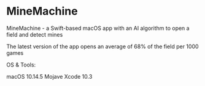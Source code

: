 # MineMachine

MineMachine - a Swift-based macOS app with an AI algorithm to open a field and detect mines

The latest version of the app opens an average of 68% of the field per 1000 games

OS & Tools:

macOS 10.14.5 Mojave
Xcode 10.3

